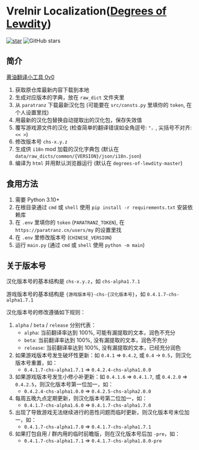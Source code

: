 # Vrelnir Localization([Degrees of Lewdity](https://gitgud.io/Vrelnir/degrees-of-lewdity))
<a href='https://gitee.com/Number_Sir/vrelnir_localization/stargazers'><img src='https://gitee.com/Number_Sir/vrelnir_localization/badge/star.svg?theme=dark' alt='star'></img></a>
![GitHub stars](https://img.shields.io/github/stars/NumberSir/vrelnir_localization?style=social)

## 简介
[黄油翻译小工具 0v0](https://github.com/NumberSir/vrelnir_localization)
1. 获取原仓库最新内容下载到本地
2. 生成对应版本的字典，放在 `raw_dict` 文件夹里
3. 从 `paratranz` 下载最新汉化包 (可能要在 `src/consts.py` 里填你的 `token`, 在个人设置里找)
4. 用最新的汉化包替换自动提取出的汉化包，保存失效值
5. 覆写游戏源文件的汉化 (检查简单的翻译错误如全角逗号: `"，`, 尖括号不对齐: `<< >`)
6. 修改版本号 `chs-x.y.z`
7. 生成供 `i18n` mod 加载的汉化字典包 (默认在 `data/raw_dicts/common/{VERSION}/json/i18n.json`)
8. 编译为 `html` 并用默认浏览器运行 (默认在 `degrees-of-lewdity-master`)

## 食用方法
1. 需要 Python 3.10+
2. 在根目录通过 `cmd` 或 `shell` 使用 `pip install -r requirements.txt` 安装依赖库
3. 在 `.env` 里填你的 `token` (`PARATRANZ_TOKEN`), 在 `https://paratranz.cn/users/my` 的设置里找
4. 在 `.env` 里修改版本号 (`CHINESE_VERSION`)
5. 运行 `main.py` (通过 `cmd` 或 `shell` 使用 `python -m main`)

## 关于版本号
汉化版本号的基本结构是 `chs-x.y.z`，如 `chs-alpha1.7.1`

游戏版本号的基本结构是 `{游戏版本号}-chs-{汉化版本号}`，如 `0.4.1.7-chs-alpha1.7.1`

汉化版本号的修改遵循如下规则：
1. `alpha` / `beta` / `release` 分别代表：
   - `alpha`: 当前翻译率达到 100%, 可能有漏提取的文本，润色不充分
   - `beta`: 当前翻译率达到 100%, 没有漏提取的文本，润色不充分 
   - `release`: 当前翻译率达到 100%, 没有漏提取的文本，已经充分润色
2. 如果游戏版本号发生破坏性更新：如 `0.4.1` => `0.4.2`, 或 `0.4` -> `0.5`，则汉化版本号重置，如：
   - `0.4.1.7-chs-alpha1.7.1` => `0.4.2.4-chs-alpha1.0.0`
3. 如果游戏版本号发生小修小补更新：如 `0.4.1.6` => `0.4.1.7`, 或 `0.4.2.0` => `0.4.2.5`，则汉化版本号第一位加一，如：
   - `0.4.2.4-chs-alpha1.0.0` => `0.4.2.5-chs-alpha2.0.0`
4. 每周五晚九点定期更新，则汉化版本号第二位加一，如：
   - `0.4.1.7-chs-alpha1.6.0` => `0.4.1.7-chs-alpha1.7.0`
5. 出现了导致游戏无法继续进行的恶性问题而临时更新，则汉化版本号末位加一，如：
   - `0.4.1.7-chs-alpha1.7.0` => `0.4.1.7-chs-alpha1.7.1`
6. 如果打包自用 / 群内用的临时前瞻版，则在汉化版本号后加 `-pre`，如：
   - `0.4.1.7-chs-alpha1.7.1` => `0.4.1.7-chs-alpha1.8.0-pre` 
